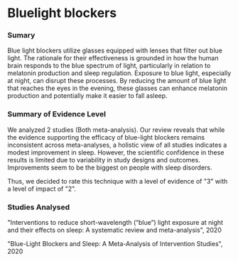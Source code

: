 # Bluelight blockers

### Sumary

Blue light blockers utilize glasses equipped with lenses that filter out blue light. The rationale for their effectiveness is grounded in how the human brain responds to the blue spectrum of light, particularly in relation to melatonin production and sleep regulation. Exposure to blue light, especially at night, can disrupt these processes. By reducing the amount of blue light that reaches the eyes in the evening, these glasses can enhance melatonin production and potentially make it easier to fall asleep.

### Summary of Evidence Level

We analyzed 2 studies (Both meta-analysis). Our review reveals that while the evidence supporting the efficacy of blue-light blockers remains inconsistent across meta-analyses, a holistic view of all studies indicates a modest improvement in sleep. However, the scientific confidence in these results is limited due to variability in study designs and outcomes. Improvements seem to be the biggest on people with sleep disorders.

Thus, we decided to rate this technique with a level of evidence of "3" with a level of impact of "2".

### Studies Analysed

"Interventions to reduce short-wavelength (“blue”) light exposure at night and their effects on sleep: A systematic review and meta-analysis", 2020

"Blue-Light Blockers and Sleep: A Meta-Analysis of Intervention Studies", 2020







